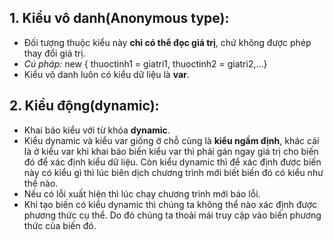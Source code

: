 ## **1. Kiểu vô danh(Anonymous type):**

- Đối tượng thuộc kiểu này **chỉ có thể đọc giá trị**, chứ không được phép thay đổi giá trị.
- _Cú pháp:_
	new { thuoctinh1 = giatri1, thuoctinh2 = giatri2,...}
- Kiểu vô danh luôn có kiểu dữ liệu là **var**.

## **2. Kiểu động(dynamic):**
- Khai báo kiểu với từ khóa **dynamic**.
- Kiểu dynamic và kiểu var giống ở chỗ cùng là **kiểu ngầm định**, khác cái là ở kiểu var khi khai báo biến kiểu var thì phải gán ngay giá trị cho biến đó để xác định kiểu dữ liệu. Còn kiểu dynamic thì để xác định được biến này có kiểu gì thì lúc biên dịch chương trình mới biết biến đó có kiểu như thế nào.
- Nếu có lỗi xuất hiện thì lúc chạy chương trình mới báo lỗi.
- Khi tạo biến có kiểu dynamic thì chúng ta không thể nào xác định được phương thức cụ thể. Do đó chúng ta thoải mái truy cập vào biến phương thức của biến đó. 
